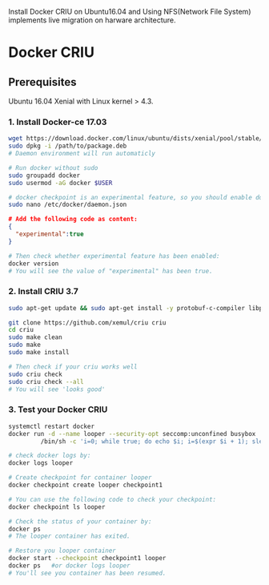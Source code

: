 Install Docker CRIU on Ubuntu16.04 and Using NFS(Network File System) implements live migration on harware architecture.
# Docker CRIU
## Prerequisites

Ubuntu 16.04 Xenial with Linux kernel > 4.3.

### 1. Install Docker-ce 17.03
```sh
wget https://download.docker.com/linux/ubuntu/dists/xenial/pool/stable/amd64/docker-ce_17.03.0~ce-0~ubuntu-xenial_amd64.deb
sudo dpkg -i /path/to/package.deb
# Daemon environment will run automaticly

# Run docker without sudo
sudo groupadd docker
sudo usermod -aG docker $USER

# docker checkpoint is an experimental feature, so you should enable docker experimental feature
sudo nano /etc/docker/daemon.json
```

```Json
# Add the following code as content:
{
  "experimental":true
}
```
```sh
# Then check whether experimental feature has been enabled:
docker version
# You will see the value of "experimental" has been true.
```
### 2. Install CRIU 3.7
```sh
sudo apt-get update && sudo apt-get install -y protobuf-c-compiler libprotobuf-c0-dev protobuf-compiler libprotobuf-dev:amd64 gcc build-essential bsdmainutils python git-core asciidoc make htop git curl supervisor cgroup-lite libapparmor-dev libseccomp-dev libprotobuf-dev libprotobuf-c0-dev protobuf-c-compiler protobuf-compiler python-protobuf libnl-3-dev libcap-dev libaio-dev apparmor libnet-dev

git clone https://github.com/xemul/criu criu
cd criu
sudo make clean
sudo make 
sudo make install

# Then check if your criu works well
sudo criu check
sudo criu check --all
# You will see 'looks good'
```
### 3. Test your Docker CRIU
```sh
systemctl restart docker
docker run -d --name looper --security-opt seccomp:unconfined busybox  \
         /bin/sh -c 'i=0; while true; do echo $i; i=$(expr $i + 1); sleep 1; done'

# check docker logs by:
docker logs looper

# Create checkpoint for container looper
docker checkpoint create looper checkpoint1

# You can use the following code to check your checkpoint:
docker checkpoint ls looper

# Check the status of your container by:
docker ps
# The looper container has exited. 

# Restore you looper container
docker start --checkpoint checkpoint1 looper
docker ps   #or docker logs looper
# You'll see you container has been resumed.
```
